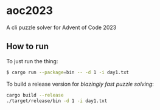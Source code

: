 # aoc2023

A cli puzzle solver for Advent of Code 2023

## How to run

To just run the thing:

```sh
$ cargo run --package=bin -- -d 1 -i day1.txt
```

To build a release version for *blazingly fast puzzle solving*:

``` sh
cargo build --release
./target/release/bin -d 1 -i day1.txt
```
